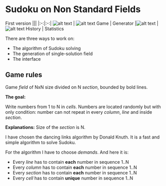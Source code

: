 # Sudoku on Non Standard Fields #

First version
|||
|:-:|:-:|
![alt text](https://raw.githubusercontent.com/boscatov/sudoku-on-non-standard-fields/master/images/game.png "") | ![alt text](https://raw.githubusercontent.com/boscatov/sudoku-on-non-standard-fields/master/images/generator.png "")
Game | Generator
|![alt text](https://raw.githubusercontent.com/boscatov/sudoku-on-non-standard-fields/master/images/history.png "") | ![alt text](https://raw.githubusercontent.com/boscatov/sudoku-on-non-standard-fields/master/images/statistics.png "")
History | Statistics


There are three ways to work on:

+ The algorithm of Sudoku solving
+ The generation of single-solution field
+ The interface

## Game rules ##
Game *field* of NxN size divided on N *section*, bounded by bold lines.

**The goal:**

Write numbers from 1 to N in *cells*. Numbers are located randomly but with only condition: number can not repeat in every *column*, *line* and inside *section*.

**Explanations:** Size of the *section* is N.

I have chosen the dancing links algorithm by Donald Knuth. It is a fast and simple algorithm to solve Sudoku.

For the algorithm I have to choose *demands*. And here it is:

+ Every *line* has to contain **each** number in sequence 1..N
+ Every *column* has to contain **each** number in sequence 1..N
+ Every *section* has to contain **each** number in sequence 1..N
+ Every *cell* has to contain **unique** number in sequence 1..N
